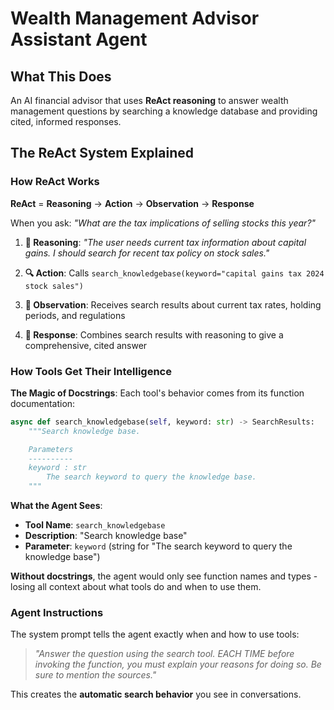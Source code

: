 # Wealth Management Advisor Assistant Agent

## What This Does
An AI financial advisor that uses **ReAct reasoning** to answer wealth management questions by searching a knowledge database and providing cited, informed responses.

## The ReAct System Explained

### How ReAct Works
**ReAct** = **Reasoning** → **Action** → **Observation** → **Response**

When you ask: *"What are the tax implications of selling stocks this year?"*

1. **🧠 Reasoning**: *"The user needs current tax information about capital gains. I should search for recent tax policy on stock sales."*

2. **🔍 Action**: Calls `search_knowledgebase(keyword="capital gains tax 2024 stock sales")`

3. **👀 Observation**: Receives search results about current tax rates, holding periods, and regulations

4. **💬 Response**: Combines search results with reasoning to give a comprehensive, cited answer

### How Tools Get Their Intelligence

**The Magic of Docstrings**: Each tool's behavior comes from its function documentation:

```python
async def search_knowledgebase(self, keyword: str) -> SearchResults:
    """Search knowledge base.

    Parameters
    ----------
    keyword : str
        The search keyword to query the knowledge base.
    """
```

**What the Agent Sees**:
- **Tool Name**: `search_knowledgebase`
- **Description**: "Search knowledge base" 
- **Parameter**: `keyword` (string for "The search keyword to query the knowledge base")

**Without docstrings**, the agent would only see function names and types - losing all context about what tools do and when to use them.

### Agent Instructions

The system prompt tells the agent exactly when and how to use tools:

> *"Answer the question using the search tool. EACH TIME before invoking the function, you must explain your reasons for doing so. Be sure to mention the sources."*

This creates the **automatic search behavior** you see in conversations.